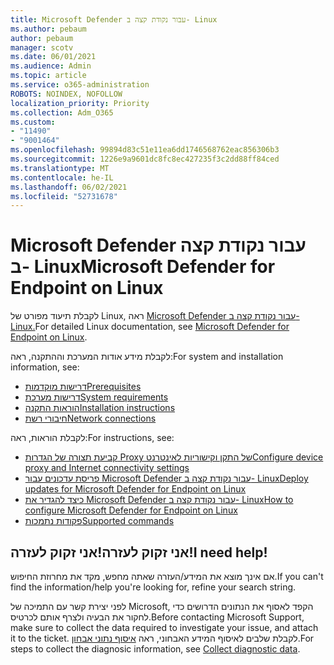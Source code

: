 ```yaml
---
title: Microsoft Defender עבור נקודת קצה ב- Linux
ms.author: pebaum
author: pebaum
manager: scotv
ms.date: 06/01/2021
ms.audience: Admin
ms.topic: article
ms.service: o365-administration
ROBOTS: NOINDEX, NOFOLLOW
localization_priority: Priority
ms.collection: Adm_O365
ms.custom:
- "11490"
- "9001464"
ms.openlocfilehash: 99894d83c51e11ea6dd1746568762eac856306b3
ms.sourcegitcommit: 1226e9a9601dc8fc8ec427235f3c2dd88ff84ced
ms.translationtype: MT
ms.contentlocale: he-IL
ms.lasthandoff: 06/02/2021
ms.locfileid: "52731678"
---
```

# <a name="microsoft-defender-for-endpoint-on-linux"></a><span data-ttu-id="cd5cb-102">Microsoft Defender עבור נקודת קצה ב- Linux</span><span class="sxs-lookup"><span data-stu-id="cd5cb-102">Microsoft Defender for Endpoint on Linux</span></span>

<span data-ttu-id="cd5cb-103">לקבלת תיעוד מפורט של Linux, ראה [Microsoft Defender עבור נקודת קצה ב- Linux.](/microsoft-365/security/defender-endpoint/microsoft-defender-endpoint-linux)</span><span class="sxs-lookup"><span data-stu-id="cd5cb-103">For detailed Linux documentation, see [Microsoft Defender for Endpoint on Linux](/microsoft-365/security/defender-endpoint/microsoft-defender-endpoint-linux).</span></span>

<span data-ttu-id="cd5cb-104">לקבלת מידע אודות המערכת וההתקנה, ראה:</span><span class="sxs-lookup"><span data-stu-id="cd5cb-104">For system and installation information, see:</span></span>

- [<span data-ttu-id="cd5cb-105">דרישות מוקדמות</span><span class="sxs-lookup"><span data-stu-id="cd5cb-105">Prerequisites</span></span>](/microsoft-365/security/defender-endpoint/microsoft-defender-endpoint-linux#prerequisites)
- [<span data-ttu-id="cd5cb-106">דרישות מערכת</span><span class="sxs-lookup"><span data-stu-id="cd5cb-106">System requirements</span></span>](/microsoft-365/security/defender-endpoint/microsoft-defender-endpoint-linux#system-requirements)
- [<span data-ttu-id="cd5cb-107">הוראות התקנה</span><span class="sxs-lookup"><span data-stu-id="cd5cb-107">Installation instructions</span></span>](/microsoft-365/security/defender-endpoint/microsoft-defender-endpoint-linux#installation-instructions)
- [<span data-ttu-id="cd5cb-108">חיבורי רשת</span><span class="sxs-lookup"><span data-stu-id="cd5cb-108">Network connections</span></span>](/microsoft-365/security/defender-endpoint/microsoft-defender-endpoint-linux#network-connections)

<span data-ttu-id="cd5cb-109">לקבלת הוראות, ראה:</span><span class="sxs-lookup"><span data-stu-id="cd5cb-109">For instructions, see:</span></span>

- [<span data-ttu-id="cd5cb-110">קביעת תצורה של הגדרות Proxy של התקן וקישוריות לאינטרנט</span><span class="sxs-lookup"><span data-stu-id="cd5cb-110">Configure device proxy and Internet connectivity settings</span></span>](/microsoft-365/security/defender-endpoint/configure-proxy-internet#enable-access-to-microsoft-defender-atp-service-urls-in-the-proxy-server)
- [<span data-ttu-id="cd5cb-111">פריסת עדכונים עבור Microsoft Defender עבור נקודת קצה ב- Linux</span><span class="sxs-lookup"><span data-stu-id="cd5cb-111">Deploy updates for Microsoft Defender for Endpoint on Linux</span></span>](/microsoft-365/security/defender-endpoint/linux-updates)
- [<span data-ttu-id="cd5cb-112">כיצד להגדיר את Microsoft Defender עבור נקודת קצה ב- Linux</span><span class="sxs-lookup"><span data-stu-id="cd5cb-112">How to configure Microsoft Defender for Endpoint on Linux</span></span>](/microsoft-365/security/defender-endpoint/microsoft-defender-endpoint-linux#how-to-configure-microsoft-defender-for-endpoint-on-linux)
- [<span data-ttu-id="cd5cb-113">פקודות נתמכות</span><span class="sxs-lookup"><span data-stu-id="cd5cb-113">Supported commands</span></span>](/microsoft-365/security/defender-endpoint/linux-resources#supported-commands)

## <a name="i-need-help"></a><span data-ttu-id="cd5cb-114">אני זקוק לעזרה!אני זקוק לעזרה!</span><span class="sxs-lookup"><span data-stu-id="cd5cb-114">I need help!</span></span>

<span data-ttu-id="cd5cb-115">אם אינך מוצא את המידע/העזרה שאתה מחפש, מקד את מחרוזת החיפוש.</span><span class="sxs-lookup"><span data-stu-id="cd5cb-115">If you can't find the information/help you're looking for, refine your search string.</span></span>

<span data-ttu-id="cd5cb-116">לפני יצירת קשר עם התמיכה של Microsoft, הקפד לאסוף את הנתונים הדרושים כדי לחקור את הבעיה ולצרף אותם לכרטיס.</span><span class="sxs-lookup"><span data-stu-id="cd5cb-116">Before contacting Microsoft Support, make sure to collect the data required to investigate your issue, and attach it to the ticket.</span></span> <span data-ttu-id="cd5cb-117">לקבלת שלבים לאיסוף המידע האבחוני, ראה [איסוף נתוני אבחון](/microsoft-365/security/defender-endpoint/linux-resources#collect-diagnostic-information).</span><span class="sxs-lookup"><span data-stu-id="cd5cb-117">For steps to collect the diagnosic information, see [Collect diagnostic data](/microsoft-365/security/defender-endpoint/linux-resources#collect-diagnostic-information).</span></span>